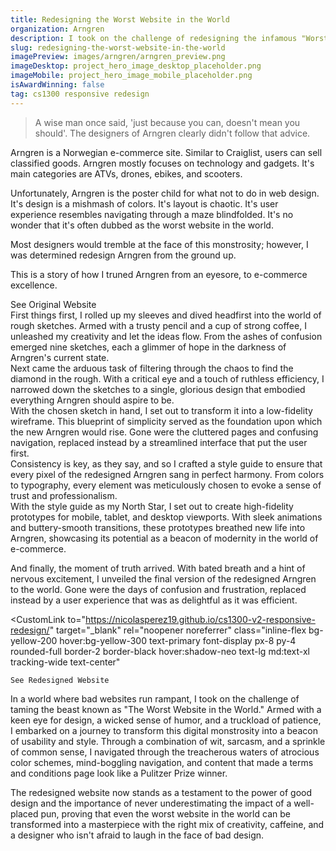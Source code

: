 ```yaml
---
title: Redesigning the Worst Website in the World
organization: Arngren
description: I took on the challenge of redesigning the infamous "Worst Website in the World," transforming it from a visual nightmare into a sleek, user-friendly masterpiece. Through a combination of wit, sarcasm, and a dash of common sense, I proved that even the most atrocious online presence can be salvaged with the right touch.
slug: redesigning-the-worst-website-in-the-world
imagePreview: images/arngren/arngren_preview.png
imageDesktop: project_hero_image_desktop_placeholder.png
imageMobile: project_hero_image_mobile_placeholder.png
isAwardWinning: false
tag: cs1300 responsive redesign  
---
```

<div class="px-5 md:px-24 2xl:p-32 h-full py-20">
<Blockquote>A wise man once said, 'just because you can, doesn't mean you should'. The designers of Arngren clearly didn't follow that advice.</Blockquote>
</div>

<div class="px-5 md:px-24 2xl:p-32 h-full py-20">
<Section title="Background" image="images/arngren/arngren_original.png" alt="Original Arngren website">
<p class="mb-4">Arngren is a Norwegian e-commerce site. Similar to Craiglist, users can sell classified goods. Arngren mostly focuses on technology and gadgets. It's main categories are ATVs, drones, ebikes, and scooters.</p>

<p class="mb-4">Unfortunately, Arngren is the poster child for what not to do in web design. It's design is a mishmash of colors. It's layout is chaotic. It's user experience resembles navigating through a maze blindfolded. It's no wonder that it's often dubbed as the worst website in the world.</p>

<p class="mb-4">Most designers would tremble at the face of this monstrosity; however, I was determined redesign Arngren from the ground up.</p>

<p class="mb-8">This is a story of how I truned Arngren from an eyesore, to e-commerce excellence.</p>
<CustomLink
    to="https://arngren.net/"
    target="_blank"
    rel="noopener noreferrer"
    class="inline-flex bg-yellow-200 hover:bg-yellow-300 text-primary font-display px-8 py-4 rounded-full border-2 border-black hover:shadow-neo text-lg md:text-xl tracking-wide text-center"
>
    See Original Website
</CustomLink>
</Section>
</div>

<div class="px-5 md:px-24 2xl:p-32 h-full py-20">
<Section title="Sketching" reverse="true" image="images/arngren/arngren_sketching.jpeg" alt="Arngren initial sketches">
First things first, I rolled up my sleeves and dived headfirst into the world of rough sketches. Armed with a trusty pencil and a cup of strong coffee, I unleashed my creativity and let the ideas flow. From the ashes of confusion emerged nine sketches, each a glimmer of hope in the darkness of Arngren's current state.
</Section>
</div>
<div class="px-5 md:px-24 2xl:p-32 h-full py-20">
<Section title="Filtering" image="images/arngren/arngren_filtering.jpeg" alt="Arngren revised sketches">
Next came the arduous task of filtering through the chaos to find the diamond in the rough. With a critical eye and a touch of ruthless efficiency, I narrowed down the sketches to a single, glorious design that embodied everything Arngren should aspire to be.
</Section>
</div>

<div class="px-5 md:px-24 2xl:p-32 h-full py-20">
<Section title="Wireframing" reverse="true" image="images/arngren/arngren_lo_fi.png" alt="Arngren low fidelity wireframe">
With the chosen sketch in hand, I set out to transform it into a low-fidelity wireframe. This blueprint of simplicity served as the foundation upon which the new Arngren would rise. Gone were the cluttered pages and confusing navigation, replaced instead by a streamlined interface that put the user first.
</Section>
</div>

<div class="px-5 md:px-24 2xl:p-32 h-full py-20">
<Section title="Style Guide" image="images/arngren/arngren_style_guide.png" alt="Arngren style guide">
Consistency is key, as they say, and so I crafted a style guide to ensure that every pixel of the redesigned Arngren sang in perfect harmony. From colors to typography, every element was meticulously chosen to evoke a sense of trust and professionalism.
</Section>
</div>

<div class="px-5 md:px-24 2xl:p-32 h-full py-20">
<Section title="High-Fidelity Prototype" reverse="true" image="images/arngren/arngren_hi_fi.png" alt="Arngren high fidelity prototype">
With the style guide as my North Star, I set out to create high-fidelity prototypes for mobile, tablet, and desktop viewports. With sleek animations and buttery-smooth transitions, these prototypes breathed new life into Arngren, showcasing its potential as a beacon of modernity in the world of e-commerce.
</Section>
</div>

<div class="px-5 md:px-24 2xl:p-32 h-full py-20">
<Section title="Final Redesign" image="images/arngren/arngren_final_redesign.png" alt="Arngren final redesign">
<p class="mb-8">And finally, the moment of truth arrived. With bated breath and a hint of nervous excitement, I unveiled the final version of the redesigned Arngren to the world. Gone were the days of confusion and frustration, replaced instead by a user experience that was as delightful as it was efficient.</p>

<CustomLink
    to="https://nicolasperez19.github.io/cs1300-v2-responsive-redesign/"
    target="_blank"
    rel="noopener noreferrer"
    class="inline-flex bg-yellow-200 hover:bg-yellow-300 text-primary font-display px-8 py-4 rounded-full border-2 border-black hover:shadow-neo text-lg md:text-xl tracking-wide text-center"
>
    See Redesigned Website
</CustomLink>
</Section>
</div>
<div class="px-5 md:px-24 2xl:p-32 h-full py-20">
<Section title="Conclusion" reverse="true" image="images/arngren/arngren_conclusion.png" alt="Arngren conclusion">
<p class="mb-4">In a world where bad websites run rampant, I took on the challenge of taming the beast known as "The Worst Website in the World." Armed with a keen eye for design, a wicked sense of humor, and a truckload of patience, I embarked on a journey to transform this digital monstrosity into a beacon of usability and style. Through a combination of wit, sarcasm, and a sprinkle of common sense, I navigated through the treacherous waters of atrocious color schemes, mind-boggling navigation, and content that made a terms and conditions page look like a Pulitzer Prize winner. </p>

The redesigned website now stands as a testament to the power of good design and the importance of never underestimating the impact of a well-placed pun, proving that even the worst website in the world can be transformed into a masterpiece with the right mix of creativity, caffeine, and a designer who isn't afraid to laugh in the face of bad design.
</Section>
</div>